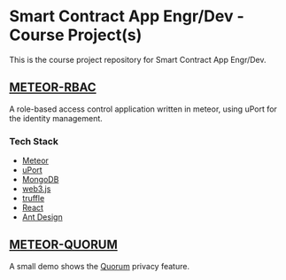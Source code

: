 # Smart Contract App Engr/Dev - Course Project(s)

This is the course project repository for Smart Contract App Engr/Dev.

## [METEOR-RBAC](./meteor-rbac)
A role-based access control application written in meteor, using uPort for the identity management.
### Tech Stack
- [Meteor](https://www.meteor.com/)
- [uPort](https://www.uport.me/)
- [MongoDB](https://www.mongodb.com/)
- [web3.js](https://github.com/ethereum/web3.js/)
- [truffle](http://truffleframework.com/)
- [React](https://reactjs.org/)
- [Ant Design](https://ant.design/)

## [METEOR-QUORUM](./meteor-quorum)
A small demo shows the [Quorum](https://github.com/jpmorganchase/quorum) privacy feature.
